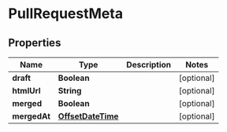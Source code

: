 # PullRequestMeta

## Properties
Name | Type | Description | Notes
------------ | ------------- | ------------- | -------------
**draft** | **Boolean** |  |  [optional]
**htmlUrl** | **String** |  |  [optional]
**merged** | **Boolean** |  |  [optional]
**mergedAt** | [**OffsetDateTime**](OffsetDateTime.md) |  |  [optional]
